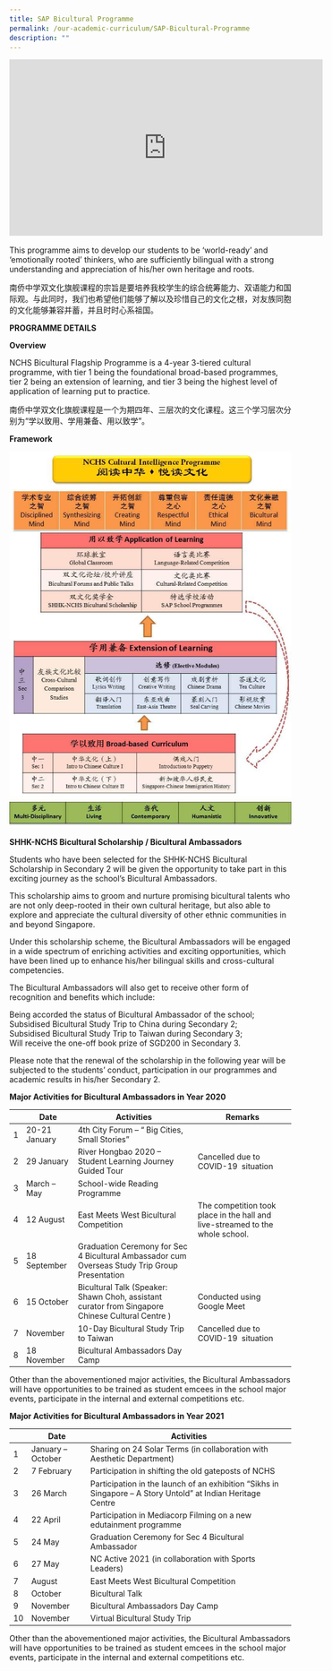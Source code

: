 ```yaml
---
title: SAP Bicultural Programme
permalink: /our-academic-curriculum/SAP-Bicultural-Programme
description: ""
---
```

<iframe width="560" height="315" src="https://www.youtube.com/embed/8InHo4PVCYo" title="YouTube video player" frameborder="0" allow="accelerometer; autoplay; clipboard-write; encrypted-media; gyroscope; picture-in-picture" allowfullscreen></iframe>

This programme aims to develop our students to be ‘world-ready’ and ‘emotionally rooted’ thinkers, who are sufficiently bilingual with a strong understanding and appreciation of his/her own heritage and roots.

  

南侨中学双文化旗舰课程的宗旨是要培养我校学生的综合统筹能力、双语能力和国际观。与此同时，我们也希望他们能够了解以及珍惜自己的文化之根，对友族同胞的文化能够兼容并蓄，并且时时心系祖国。

**PROGRAMME DETAILS**

**Overview**

NCHS Bicultural Flagship Programme is a 4-year 3-tiered cultural programme, with tier 1 being the foundational broad-based programmes, tier 2 being an extension of learning, and tier 3 being the highest level of application of learning put to practice.

  

南侨中学双文化旗舰课程是一个为期四年、三层次的文化课程。这三个学习层次分别为“学以致用、学用兼备、用以致学”。

**Framework**

![](/images/NCHS-Cultural-Intelligence-Programme-Framework-2015-review.jpeg)

**SHHK-NCHS Bicultural Scholarship / Bicultural Ambassadors**

  

Students who have been selected for the SHHK-NCHS Bicultural Scholarship in Secondary 2 will be given the opportunity to take part in this exciting journey as the school’s Bicultural Ambassadors.

  

This scholarship aims to groom and nurture promising bicultural talents who are not only deep-rooted in their own cultural heritage, but also able to explore and appreciate the cultural diversity of other ethnic communities in and beyond Singapore.

  

Under this scholarship scheme, the Bicultural Ambassadors will be engaged in a wide spectrum of enriching activities and exciting opportunities, which have been lined up to enhance his/her bilingual skills and cross-cultural competencies.

  

The Bicultural Ambassadors will also get to receive other form of recognition and benefits which include:

  

Being accorded the status of Bicultural Ambassador of the school;
<br>Subsidised Bicultural Study Trip to China during Secondary 2;
<br>Subsidised Bicultural Study Trip to Taiwan during Secondary 3;
<br>Will receive the one-off book prize of SGD200 in Secondary 3.

  

Please note that the renewal of the scholarship in the following year will be subjected to the students’ conduct, participation in our programmes and academic results in his/her Secondary 2.

**Major Activities for Bicultural Ambassadors in Year 2020**



| | Date | Activities | Remarks
| -------- | -------- | -------- | -------- |
| 1     | 20-21 January     | 4th City Forum – “ Big Cities, Small Stories”     | | 
|2| 29 January| River Hongbao 2020 – Student Learning Journey Guided Tour|Cancelled due to COVID-19  situation
|3|March – May|School-wide Reading Programme||
|4|12 August|East Meets West Bicultural Competition|The competition took place in the hall and live-streamed to the whole school.|
|5|18 September|Graduation Ceremony for Sec 4 Bicultural Ambassador cum Overseas Study Trip Group Presentation||
|6|15 October|Bicultural Talk (Speaker: Shawn Choh, assistant curator from Singapore Chinese Cultural Centre )|Conducted using Google Meet
|7|November|10-Day Bicultural Study Trip to Taiwan|Cancelled due to COVID-19  situation
|8|18 November| Bicultural Ambassadors Day Camp| | 

Other than the abovementioned major activities, the Bicultural Ambassadors will have opportunities to be trained as student emcees in the school major events, participate in the internal and external competitions etc.


**Major Activities for Bicultural Ambassadors in Year 2021**

| | Date | Activities |
| -------- | -------- | -------- | 
| 1     | January – October    |Sharing on 24 Solar Terms (in collaboration with Aesthetic Department) | 
|2|7 February| Participation in shifting the old gateposts of NCHS
|3|26 March|Participation in the launch of an exhibition “Sikhs in Singapore – A Story Untold” at Indian Heritage Centre|
|4|22 April|Participation in Mediacorp Filming on a new edutainment programme|
|5|24 May|Graduation Ceremony for Sec 4 Bicultural Ambassador|
|6|27 May|NC Active 2021 (in collaboration with Sports Leaders)|
|7|August|East Meets West Bicultural Competition
|8|October| Bicultural Talk | 
|9|November|Bicultural Ambassadors Day Camp|
|10|November|Virtual Bicultural Study Trip

Other than the abovementioned major activities, the Bicultural Ambassadors will have opportunities to be trained as student emcees in the school major events, participate in the internal and external competitions etc.